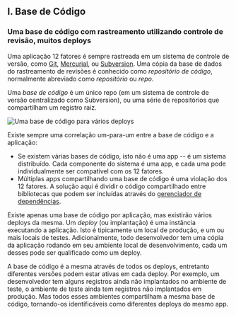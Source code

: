 ## I. Base de Código
### Uma base de código com rastreamento utilizando controle de revisão, muitos deploys

Uma aplicação 12 fatores é sempre rastreada em um sistema de controle de versão, como [Git](https://git-scm.com/), [Mercurial](https://www.mercurial-scm.org/), ou [Subversion](https://subversion.apache.org/). Uma cópia da base de dados do rastreamento de revisões é conhecido como *repositório de código*, normalmente abreviado como *repositório* ou *repo*.

Uma *base de código* é um único repo (em um sistema de controle de versão centralizado como Subversion), ou uma série de repositórios que compartilham um registro raiz.

![Uma base de código para vários deploys](/images/codebase-deploys.png)

Existe sempre uma correlação um-para-um entre a base de código e a aplicação:

* Se existem várias bases de código, isto não é uma app -- é um sistema distribuído. Cada componente do sistema é uma app, e cada uma pode  individualmente ser compatível com os 12 fatores.
* Múltiplas apps compartilhando uma base de código é uma violação dos 12 fatores. A solução aqui é dividir o código compartilhado entre bibliotecas que podem ser incluídas através do [gerenciador de dependências](/dependencies).

Existe apenas uma base de código por aplicação, mas existirão vários deploys da mesma. Um *deploy* (ou implantação) é uma instância executando a aplicação. Isto é tipicamente um local de produção, e um ou mais locais de testes. Adicionalmente, todo desenvolvedor tem uma cópia da aplicação rodando em seu ambiente local de desenvolvimento, cada um desses pode ser qualificado como um deploy.

A base de código é a mesma através de todos os deploys, entretanto diferentes versões podem estar ativas em cada deploy. Por exemplo, um desenvolvedor tem alguns registros ainda não implantados no ambiente de teste, o ambiente de teste ainda tem registros não implantados em produção. Mas todos esses ambientes compartilham a mesma base de código, tornando-os identificáveis ​​como diferentes deploys do mesmo app.
